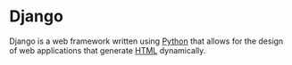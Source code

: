 Django
======


Django is a web framework written using [Python](/wiki/Python) that allows for the design of web applications that generate [HTML](/wiki/HTML) dynamically.

